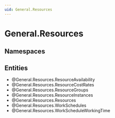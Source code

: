 ```yaml
---
uid: General.Resources
---
```

# General.Resources

## Namespaces

## Entities
- @General.Resources.ResourceAvailability  
- @General.Resources.ResourceCostRates  
- @General.Resources.ResourceGroups  
- @General.Resources.ResourceInstances  
- @General.Resources.Resources  
- @General.Resources.WorkSchedules  
- @General.Resources.WorkScheduleWorkingTime  


